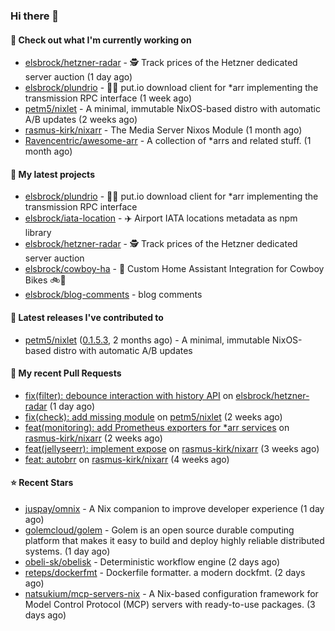 ### Hi there 👋

#### 👷 Check out what I'm currently working on

- [elsbrock/hetzner-radar](https://github.com/elsbrock/hetzner-radar) - 🕵️ Track prices of the Hetzner dedicated server auction (1 day ago)
- [elsbrock/plundrio](https://github.com/elsbrock/plundrio) - 🏴‍☠️ put.io download client for *arr implementing the transmission RPC interface (1 week ago)
- [petm5/nixlet](https://github.com/petm5/nixlet) - A minimal, immutable NixOS-based distro with automatic A/B updates (2 weeks ago)
- [rasmus-kirk/nixarr](https://github.com/rasmus-kirk/nixarr) - The Media Server Nixos Module (1 month ago)
- [Ravencentric/awesome-arr](https://github.com/Ravencentric/awesome-arr) - A collection of *arrs and related stuff. (1 month ago)

#### 🌱 My latest projects

- [elsbrock/plundrio](https://github.com/elsbrock/plundrio) - 🏴‍☠️ put.io download client for *arr implementing the transmission RPC interface
- [elsbrock/iata-location](https://github.com/elsbrock/iata-location) - ✈️ Airport IATA locations metadata as npm library
- [elsbrock/hetzner-radar](https://github.com/elsbrock/hetzner-radar) - 🕵️ Track prices of the Hetzner dedicated server auction
- [elsbrock/cowboy-ha](https://github.com/elsbrock/cowboy-ha) - 🤠 Custom Home Assistant Integration for Cowboy Bikes 🚲💨
- [elsbrock/blog-comments](https://github.com/elsbrock/blog-comments) - blog comments

#### 🔭 Latest releases I've contributed to

- [petm5/nixlet](https://github.com/petm5/nixlet) ([0.1.5.3](https://github.com/petm5/nixlet/releases/tag/0.1.5.3), 2 months ago) - A minimal, immutable NixOS-based distro with automatic A/B updates

#### 🔨 My recent Pull Requests

- [fix(filter): debounce interaction with history API](https://github.com/elsbrock/hetzner-radar/pull/135) on [elsbrock/hetzner-radar](https://github.com/elsbrock/hetzner-radar) (1 day ago)
- [fix(check): add missing module](https://github.com/petm5/nixlet/pull/6) on [petm5/nixlet](https://github.com/petm5/nixlet) (2 weeks ago)
- [feat(monitoring): add Prometheus exporters for *arr services](https://github.com/rasmus-kirk/nixarr/pull/47) on [rasmus-kirk/nixarr](https://github.com/rasmus-kirk/nixarr) (2 weeks ago)
- [feat(jellyseerr): implement expose](https://github.com/rasmus-kirk/nixarr/pull/46) on [rasmus-kirk/nixarr](https://github.com/rasmus-kirk/nixarr) (3 weeks ago)
- [feat: autobrr](https://github.com/rasmus-kirk/nixarr/pull/45) on [rasmus-kirk/nixarr](https://github.com/rasmus-kirk/nixarr) (4 weeks ago)

#### ⭐ Recent Stars

- [juspay/omnix](https://github.com/juspay/omnix) - A Nix companion to improve developer experience (1 day ago)
- [golemcloud/golem](https://github.com/golemcloud/golem) - Golem is an open source durable computing platform that makes it easy to build and deploy highly reliable distributed systems. (1 day ago)
- [obeli-sk/obelisk](https://github.com/obeli-sk/obelisk) - Deterministic workflow engine (2 days ago)
- [reteps/dockerfmt](https://github.com/reteps/dockerfmt) - Dockerfile formatter. a modern dockfmt. (2 days ago)
- [natsukium/mcp-servers-nix](https://github.com/natsukium/mcp-servers-nix) - A Nix-based configuration framework for Model Control Protocol (MCP) servers with ready-to-use packages. (3 days ago)
